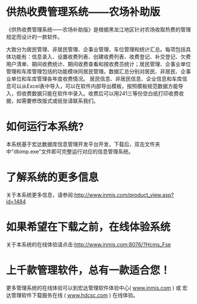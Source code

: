# 供热收费管理系统——农场补助版

《供热收费管理系统——农场补助版》是根据黑龙江地区针对农场收取热费的管理规定而设计的一款软件。

大致分为居民管理、非居民管理、企事业管理、车位管理和统计汇总。每项包括具体功能有：信息录入、设置收费列表、创建收费列表、收费登记、补交登记、欠费用户清单、期间收费统计、期间收费查看和按收费员统计；居民管理、企事业单位管理和车库管理包括的功能模块同居民管理。数据汇总分别对居民、非居民、企事业单位和车库管理各年度收费情况。 居民信息、非居民信息、企业信息和车库信息可以从Excel表中导入，可以在软件内部导出模板，按照模板规范数据方能导入，但收费数据只能在软件中录入。收费后可以用241三等份空白纸打印收费收据，如需要修改版式或纸张请联系我们。

# 如何运行本系统?

本系统基于宏达数据库信息管理开发平台开发，下载后，双击文件夹中"dbimp.exe"文件即可完整运行对应的信息管理系统。

# 了解系统的更多信息

关于本系统更多信息，请参阅:http://www.inmis.com/product_view.asp?id=1484

# 如果希望在下载之前，在线体验系统

关于本系统的在线体验请点击:http://www.inmis.com:8076/?Hcms_Fse

# 上千款管理软件，总有一款适合您！

更多管理系统的在线体验可以到宏达管理软件体验中心( www.inmis.com ) 或 宏达管理软件下载服务在线 ( www.hdcsc.com ) 在线体验。

